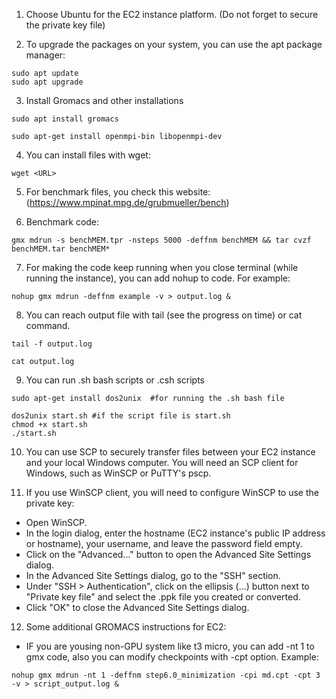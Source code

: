 1. Choose Ubuntu for the EC2 instance platform. (Do not forget to secure the private key file)

2. To upgrade the packages on your system, you can use the apt package manager:
```
sudo apt update  
sudo apt upgrade 
```
3. Install Gromacs and other installations
```
sudo apt install gromacs
```
```
sudo apt-get install openmpi-bin libopenmpi-dev
```

4. You can install files with wget:
```
wget <URL>
```

5. For benchmark files, you check this website: (https://www.mpinat.mpg.de/grubmueller/bench)

6. Benchmark code:
```
gmx mdrun -s benchMEM.tpr -nsteps 5000 -deffnm benchMEM && tar cvzf benchMEM.tar benchMEM*
```

7. For making the code keep running when you close terminal (while running the instance), you can add nohup to code. For example:
```
nohup gmx mdrun -deffnm example -v > output.log &
```
8. You can reach output file with tail (see the progress on time) or cat command.
```
tail -f output.log
```
```
cat output.log
```
9. You can run .sh bash scripts or .csh scripts
```
sudo apt-get install dos2unix  #for running the .sh bash file
```
```
dos2unix start.sh #if the script file is start.sh
chmod +x start.sh
./start.sh
```
10. You can use SCP to securely transfer files between your EC2 instance and your local Windows computer.
You will need an SCP client for Windows, such as WinSCP or PuTTY's pscp.

11. If you use WinSCP client, you will need to configure WinSCP to use the private key:

- Open WinSCP.
- In the login dialog, enter the hostname (EC2 instance's public IP address or hostname), your username, and leave the password field empty.
- Click on the "Advanced..." button to open the Advanced Site Settings dialog.
- In the Advanced Site Settings dialog, go to the "SSH" section.
- Under "SSH > Authentication", click on the ellipsis (...) button next to "Private key file" and select the .ppk file you created or converted.
- Click "OK" to close the Advanced Site Settings dialog.

12. Some additional GROMACS instructions for EC2:
- IF you are yousing non-GPU system like t3 micro, you can add -nt 1 to gmx code, also you can modify checkpoints with -cpt option. Example:
```
nohup gmx mdrun -nt 1 -deffnm step6.0_minimization -cpi md.cpt -cpt 3 -v > script_output.log &
```
